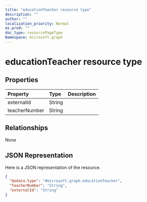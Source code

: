 ```yaml
---
title: "educationTeacher resource type"
description: ""
author: ""
localization_priority: Normal
ms.prod: ""
doc_type: resourcePageType
Namespace: microsoft.graph
---
```



# educationTeacher resource type



## Properties
|Property|Type|Description|
|:---|:---|:---|
|externalId|String||
|teacherNumber|String||

## Relationships
None

## JSON Representation
Here is a JSON representation of the resource.
<!-- {
  "blockType": "resource",
  "@odata.type": "microsoft.graph.educationTeacher"
}
-->
``` json
{
  "@odata.type": "#microsoft.graph.educationTeacher",
  "teacherNumber": "String",
  "externalId": "String"
}
```

